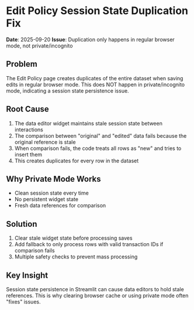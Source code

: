 # Edit Policy Session State Duplication Fix
**Date**: 2025-09-20
**Issue**: Duplication only happens in regular browser mode, not private/incognito

## Problem
The Edit Policy page creates duplicates of the entire dataset when saving edits in regular browser mode. This does NOT happen in private/incognito mode, indicating a session state persistence issue.

## Root Cause
1. The data editor widget maintains stale session state between interactions
2. The comparison between "original" and "edited" data fails because the original reference is stale
3. When comparison fails, the code treats all rows as "new" and tries to insert them
4. This creates duplicates for every row in the dataset

## Why Private Mode Works
- Clean session state every time
- No persistent widget state
- Fresh data references for comparison

## Solution
1. Clear stale widget state before processing saves
2. Add fallback to only process rows with valid transaction IDs if comparison fails
3. Multiple safety checks to prevent mass processing

## Key Insight
Session state persistence in Streamlit can cause data editors to hold stale references. This is why clearing browser cache or using private mode often "fixes" issues.